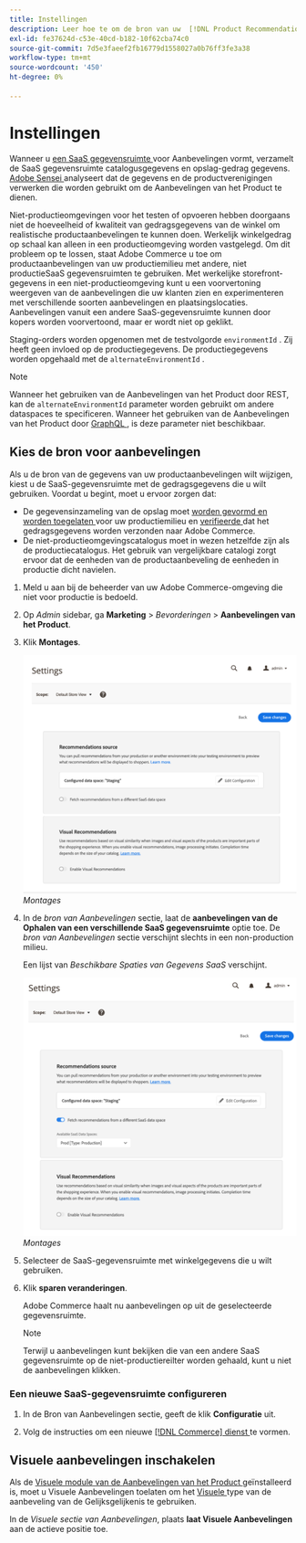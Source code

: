 ```yaml
---
title: Instellingen
description: Leer hoe te om de bron van uw  [!DNL Product Recommendations]  gegevens te veranderen en hoe te om visuele aanbevelingen toe te laten.
exl-id: fe37624d-c53e-40cd-b182-10f62cba74c0
source-git-commit: 7d5e3faeef2fb16779d1558027a0b76ff3fe3a38
workflow-type: tm+mt
source-wordcount: '450'
ht-degree: 0%

---
```


# Instellingen

Wanneer u [ een SaaS gegevensruimte ](../landing/saas.md#saas-configuration) voor Aanbevelingen vormt, verzamelt de SaaS gegevensruimte catalogusgegevens en opslag-gedrag gegevens. [ Adobe Sensei ](https://www.adobe.com/sensei.html) analyseert dat de gegevens en de productverenigingen verwerken die worden gebruikt om de Aanbevelingen van het Product te dienen.

Niet-productieomgevingen voor het testen of opvoeren hebben doorgaans niet de hoeveelheid of kwaliteit van gedragsgegevens van de winkel om realistische productaanbevelingen te kunnen doen. Werkelijk winkelgedrag op schaal kan alleen in een productieomgeving worden vastgelegd. Om dit probleem op te lossen, staat Adobe Commerce u toe om productaanbevelingen van uw productiemilieu met andere, niet productieSaaS gegevensruimten te gebruiken. Met werkelijke storefront-gegevens in een niet-productieomgeving kunt u een voorvertoning weergeven van de aanbevelingen die uw klanten zien en experimenteren met verschillende soorten aanbevelingen en plaatsingslocaties. Aanbevelingen vanuit een andere SaaS-gegevensruimte kunnen door kopers worden voorvertoond, maar er wordt niet op geklikt.

Staging-orders worden opgenomen met de testvolgorde `environmentId` . Zij heeft geen invloed op de productiegegevens. De productiegegevens worden opgehaald met de `alternateEnvironmentId` .

>[!NOTE]
>
>Wanneer het gebruiken van de Aanbevelingen van het Product door REST, kan de `alternateEnvironmentId` parameter worden gebruikt om andere dataspaces te specificeren. Wanneer het gebruiken van de Aanbevelingen van het Product door [ GraphQL ](https://developer.adobe.com/commerce/webapi/graphql/schema/product-recommendations/queries/recommendations/), is deze parameter niet beschikbaar.

## Kies de bron voor aanbevelingen

Als u de bron van de gegevens van uw productaanbevelingen wilt wijzigen, kiest u de SaaS-gegevensruimte met de gedragsgegevens die u wilt gebruiken. Voordat u begint, moet u ervoor zorgen dat:

- De gegevensinzameling van de opslag moet [ worden gevormd en worden toegelaten ](install-configure.md) voor uw productiemilieu en [ verifieerde ](https://developer.adobe.com/commerce/services/shared-services/storefront-events/collector/verify/) dat het gedragsgegevens worden verzonden naar Adobe Commerce.
- De niet-productieomgevingscatalogus moet in wezen hetzelfde zijn als de productiecatalogus. Het gebruik van vergelijkbare catalogi zorgt ervoor dat de eenheden van de productaanbeveling de eenheden in productie dicht navielen.

1. Meld u aan bij de beheerder van uw Adobe Commerce-omgeving die niet voor productie is bedoeld.

1. Op _Admin_ sidebar, ga **Marketing** > _Bevorderingen_ > **Aanbevelingen van het Product**.

1. Klik **Montages**.

   ![ montages van de productaanbeveling ](assets/settings.png)
   _Montages_

1. In de _bron van Aanbevelingen_ sectie, laat de **aanbevelingen van de Ophalen van een verschillende SaaS gegevensruimte** optie toe. De _bron van Aanbevelingen_ sectie verschijnt slechts in een non-production milieu.

   Een lijst van _Beschikbare Spaties van Gegevens SaaS_ verschijnt.

   ![ montages van de productaanbeveling ](assets/settings-select-saas.png)
   _Montages_

1. Selecteer de SaaS-gegevensruimte met winkelgegevens die u wilt gebruiken.

1. Klik **sparen veranderingen**.

   Adobe Commerce haalt nu aanbevelingen op uit de geselecteerde gegevensruimte.

   >[!NOTE]
   >
   > Terwijl u aanbevelingen kunt bekijken die van een andere SaaS gegevensruimte op de niet-productiereilter worden gehaald, kunt u niet de aanbevelingen klikken.

### Een nieuwe SaaS-gegevensruimte configureren

1. In de Bron van Aanbevelingen sectie, geeft de klik **Configuratie** uit.

1. Volg de instructies om een nieuwe [[!DNL Commerce]  dienst ](/help/landing/saas.md) te vormen.

## Visuele aanbevelingen inschakelen

Als de [ Visuele module van de Aanbevelingen van het Product ](install-configure.md) geïnstalleerd is, moet u Visuele Aanbevelingen toelaten om het [ Visuele ](type.md#visualsim) type van de aanbeveling van de Gelijksgelijkenis te gebruiken.

In de _Visuele sectie van Aanbevelingen_, plaats **laat Visuele Aanbevelingen** aan de actieve positie toe.
